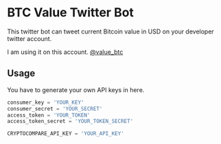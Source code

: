 # BTC Value Twitter Bot

This twitter bot can tweet current Bitcoin value in USD on your developer twitter account. 

I am using it on this account. [@value_btc](https://twitter.com/value_btc)

## Usage

You have to generate your own API keys in here.

```python
consumer_key = 'YOUR_KEY'
consumer_secret = 'YOUR_SECRET'
access_token = 'YOUR_TOKEN'
access_token_secret = 'YOUR_TOKEN_SECRET'

CRYPTOCOMPARE_API_KEY = 'YOUR_API_KEY'
```
